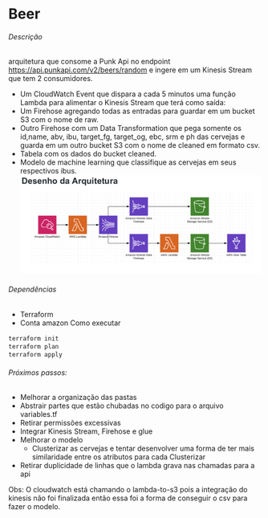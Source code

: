 # Beer

###### Descrição
arquitetura que consome a Punk Api no endpoint https://api.punkapi.com/v2/beers/random e ingere em um Kinesis Stream que tem 2 consumidores.
- Um CloudWatch Event que dispara a cada 5 minutos uma função Lambda para alimentar o Kinesis Stream que terá como saída:
- Um Firehose agregando todas as entradas para guardar em um bucket S3 com o nome de raw.
- Outro Firehose com um Data Transformation que pega somente os id,name, abv, ibu, target_fg, target_og, ebc, srm e ph das cervejas e guarda
em um outro bucket S3 com o nome de cleaned em formato csv.
- Tabela com os dados do bucket cleaned.
- Modelo de machine learning que classifique as cervejas em seus respectivos ibus.
![Desenho da arquitetura](Arquitetura.png?raw=true "Desenho da arquitetura")
###### Dependências 
- Terraform 
- Conta amazon
Como executar

```
terraform init
terraform plan
terraform apply
```

###### Próximos passos:
- Melhorar a organização das pastas
- Abstrair partes que estão chubadas no codigo para o arquivo variables.tf 
- Retirar permissões excessivas
- Integrar Kinesis Stream, Firehose e glue
- Melhorar o modelo 
    - Clusterizar as cervejas e tentar desenvolver uma forma de ter mais similaridade entre os atributos para cada Clusterizar
- Retirar duplicidade de linhas que o lambda grava nas chamadas para a api

Obs: O cloudwatch está chamando o lambda-to-s3 pois a integração do kinesis não foi finalizada então essa foi a forma de conseguir o csv para fazer o modelo.